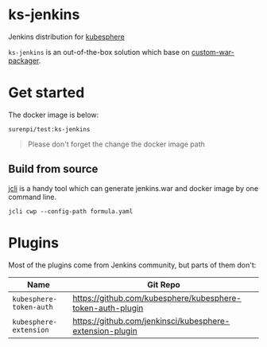 # ks-jenkins
Jenkins distribution for [kubesphere](https://github.com/kubesphere/kubesphere)

`ks-jenkins` is an out-of-the-box solution which base on [custom-war-packager](https://github.com/jenkinsci/custom-war-packager).

# Get started
The docker image is below:

`surenpi/test:ks-jenkins`

> Please don't forget the change the docker image path

## Build from source

[jcli](https://github.com/jenkins-zh/jenkins-cli) is a handy tool which can generate jenkins.war and docker image by one command line.

`jcli cwp --config-path formula.yaml`

# Plugins
Most of the plugins come from Jenkins community, but parts of them don't:

| Name | Git Repo |
|---|---|
| `kubesphere-token-auth` | https://github.com/kubesphere/kubesphere-token-auth-plugin |
| `kubesphere-extension` | https://github.com/jenkinsci/kubesphere-extension-plugin |
